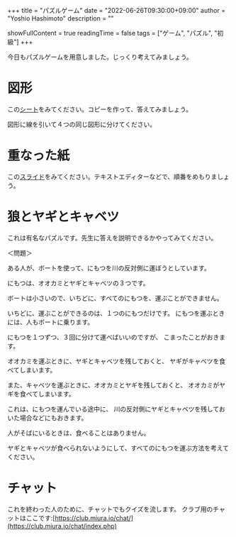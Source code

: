 +++
title = "パズルゲーム" 
date = "2022-06-26T09:30:00+09:00"
author = "Yoshio Hashimoto"
       description = ""

showFullContent = true
readingTime = false
tags = ["ゲーム", "パズル", "初級"]
+++

今日もパズルゲームを用意しました。じっくり考えてみましょう。

# 図形

この[シート](https://docs.google.com/spreadsheets/d/1O3Bbdh2k6LIPFp1GVlwqLfBtvpg4Pw79VsIlOybw9Zk/edit#gid=0)をみてください。コピーを作って、答えてみましょう。

図形に線を引いて４つの同じ図形に分けてください。


# 重なった紙

この[スライド](https://docs.google.com/presentation/d/1CnICl6YGDApwjo9EE17RGjApjvu3LGwcwtRgF2TChj8/edit)をみてください。テキストエディターなどで、順番をめもりましょう。


# 狼とヤギとキャベツ

これは有名なパズルです。先生に答えを説明できるかやってみてください。

＜問題＞

ある人が、ボートを使って、にもつを川の反対側に運ぼうとしています。

にもつは、オオカミとヤギとキャベツの３つです。

ボートは小さいので、いちどに、すべてのにもつを、運ぶことができません。

いちどに、運ぶことができるのは、１つのにもつだけです。
にもつを運ぶときには、人もボートに乗ります。

にもつを１つずつ、３回に分けて運べばいいのですが、
こまったことがおきます。

オオカミを運ぶときに、ヤギとキャベツを残しておくと、
ヤギがキャベツを食べてしまいます。

また、キャベツを運ぶときに、オオカミとヤギを残しておくと、
オオカミがヤギを食べてしまいます。

これは、にもつを運んでいる途中に、
川の反対側にヤギとキャベツを残しておいた場合などにもおきます。

人がそばにいるときは、食べることはありません。

ヤギとキャベツが食べられないようにして、すべてのにもつを運ぶ方法を考えてください。

# チャット

これを終わった人のために、チャットでもクイズを流します。
クラブ用のチャットはここです:[https://club.miura.io/chat/](https://club.miura.io/chat/index.php)




